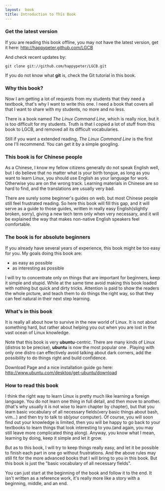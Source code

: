 ```yaml
---
layout:  book
title: Introduction to This Book
---
```

### Get the latest version

If you are reading this book offline, you may not have the latest version, get
it here: <http://happypeter.github.com/LGCB>

And check recent updates by:

    git clone git://github.com/happypeter/LGCB.git

If you do not know what __git__ is, check the Git tutorial in this book.

### Why this book?    

Now I am getting a lot of requests from my students that they need a textbook,
that's why I want to write this one. I need a book that covers all that I want to
share with my students, no more and no less.

There is a book named _The Linux Command Line_, which is really nice, but it
is too difficult for my students. Truth is that I copied a lot of stuff from
this book to LGCB, and removed all its difficult vocabularies.  

Still if you want a extended reading, _The Linux Command Line_ is the first
one I'll recommend. You can get it by a simple googling.


### This book is for Chinese people
As a Chinese, I know my fellow citizens generally do not speak English well, but
I do believe that no matter what is your birth tongue, as long as you want to
learn Linux, you should use English as your language for work. Otherwise you
are on the wrong track. Learning materials in Chinese are so hard to find, and
the translations are usually very bad.

There are surely some beginner's guides on web, but most Chinese people still
feel frustrated reading. So here this book will fill this gap, and it will
serve as a guide to those guides, written in really easy English(slightly
broken, sorry), giving a new tech term only when very necessary, and it will
be explained the way that makes non-native English speakers feel comfortable. 

### The book is for absolute beginners
If you already have several years of experience, this book might be too easy
for you. My goals doing this book are:

 - as easy as possible 
 - as interesting as possible

I will try to concentrate only on things that are important for beginners,
keep it simple and stupid. While at the same time avoid making this book
loaded with nothing but quick and dirty tricks. Attention is paid to show the
readers the whole picture, and teach them to do things the right way, so that
they can feel natural in their next step learning.

### What's in this book
It is really all about how to survive in the new world of Linux. It is not
about something hard, but rather about helping you out when you are lost in
the vast ocean of Linux knowledge. 

Note that this book is very __ubuntu__-centric. There are many kinds of Linux
(distros to be precise), __ubuntu__ is now the most popular one . Playing with
only one distro can effectively avoid talking about dark corners, add the
possibility to do things right and build confidence.

Download Page and a nice installation guide go here: <http://www.ubuntu.com/desktop/get-ubuntu/download>

### How to read this book
I think the right way to learn Linux is pretty much like learning a foreign
language. You do not learn one thing in full detail, and then move to
another.(that's why usually it is not wise to learn chapter by chapter), but
that you learn basic vocabulary of all necessary fields(very basic things about
bash, vim...) and then try to talk to sb(your computer). Of course, you will
soon find out your knowledge is limited, then you will be happy to go back to
your textbooks to learn things that look interesting to you.(and again, you
may still leave more complicated thing along). Anyway, you know what I mean,
learning by doing, keep it simple and let it grow.

But as to this book, I will try to keep things really easy, and let it be
possible to finish each part in one go without frustrations.  And the above
rules may still fit for the more advanced books that I will bring to you in
this book. But this book is just the "basic vocabulary of all necessary
fields".

You can just start at the beginning of the book and follow it to the end. It
isn't written as a reference work, it's really more like a story with a
beginning, middle, and an end.

